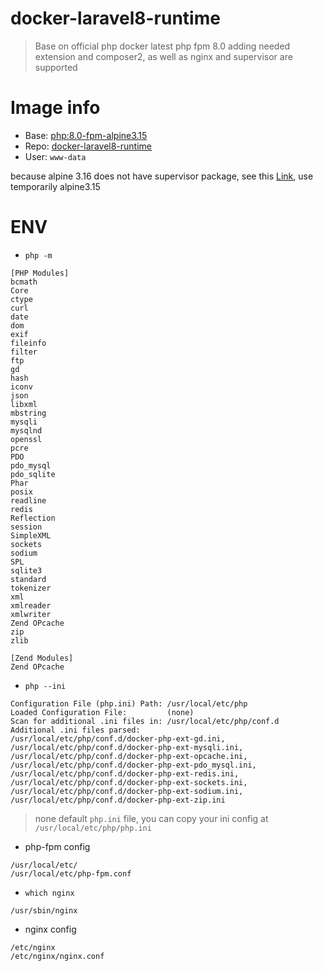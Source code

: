 # docker-laravel8-runtime

> Base on official php docker latest php fpm 8.0 adding needed extension and composer2, as well as nginx and supervisor are supported

# Image info

* Base: [php:8.0-fpm-alpine3.15](https://hub.docker.com/_/php/tags?page=1&name=8.0-fpm)
* Repo: [docker-laravel8-runtime](https://hub.docker.com/r/nmgsz/docker-laravel8-runtime)
* User: `www-data`

because alpine 3.16 does not have supervisor package, see this [Link](https://pkgs.alpinelinux.org/packages?name=supervisor&branch=v3.16&repo=&arch=x86&maintainer=), use temporarily alpine3.15

# ENV

* `php -m`

````
[PHP Modules]
bcmath
Core
ctype
curl
date
dom
exif
fileinfo
filter
ftp
gd
hash
iconv
json
libxml
mbstring
mysqli
mysqlnd
openssl
pcre
PDO
pdo_mysql
pdo_sqlite
Phar
posix
readline
redis
Reflection
session
SimpleXML
sockets
sodium
SPL
sqlite3
standard
tokenizer
xml
xmlreader
xmlwriter
Zend OPcache
zip
zlib

[Zend Modules]
Zend OPcache
````

* `php --ini`

````
Configuration File (php.ini) Path: /usr/local/etc/php
Loaded Configuration File:         (none)
Scan for additional .ini files in: /usr/local/etc/php/conf.d
Additional .ini files parsed:
/usr/local/etc/php/conf.d/docker-php-ext-gd.ini,
/usr/local/etc/php/conf.d/docker-php-ext-mysqli.ini,
/usr/local/etc/php/conf.d/docker-php-ext-opcache.ini,
/usr/local/etc/php/conf.d/docker-php-ext-pdo_mysql.ini,
/usr/local/etc/php/conf.d/docker-php-ext-redis.ini,
/usr/local/etc/php/conf.d/docker-php-ext-sockets.ini,
/usr/local/etc/php/conf.d/docker-php-ext-sodium.ini,
/usr/local/etc/php/conf.d/docker-php-ext-zip.ini
````

> none default `php.ini` file, you can copy your ini config at `/usr/local/etc/php/php.ini`

* php-fpm config

```
/usr/local/etc/
/usr/local/etc/php-fpm.conf
```

* `which nginx`

```
/usr/sbin/nginx
```

* nginx config
````
/etc/nginx
/etc/nginx/nginx.conf
````
